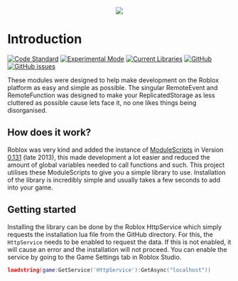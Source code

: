 <p align="center">
  <img src ="https://s3.eu-west-2.amazonaws.com/welpnathan-images/Untitled.png"/>
</p>

# Introduction
[![Code Standard](https://img.shields.io/badge/code%20style-lua--users-brightgreen.svg)](http://lua-users.org/wiki/LuaStyleGuide)
[![Experimental Mode](https://img.shields.io/badge/experimental-off-brightgreen.svg)](https://en.help.roblox.com/hc/en-us/articles/115003766763-Experimental-Mode)
[![Current Libraries](https://img.shields.io/badge/libraries-0-red.svg)](http://localhost)
[![GitHub](https://img.shields.io/github/license/mashape/apistatus.svg)](https://github.com/WelpNathan/Waterbottle/blob/master/LICENSE)
[![GitHub issues](https://img.shields.io/github/issues/badges/shields.svg)](https://github.com/WelpNathan/Waterbottle/issues)



These modules were designed to help make development on the Roblox platform as easy and simple as possible. The singular RemoteEvent and RemoteFunction was designed to make your ReplicatedStorage as less cluttered as possible cause lets face it, no one likes things being disorganised.

## How does it work?
Roblox was very kind and added the instance of [ModuleScripts](https://wiki.roblox.com/index.php?title=API:Class/ModuleScript) in Version [0.131](https://anaminus.github.io/api/diff.html#v0.131) (late 2013), this made development a lot easier and reduced the amount of global variables needed to call functions and such. This project utilises these ModuleScripts to give you a simple library to use. Installation of the library is incredibly simple and usually takes a few seconds to add into your game.

## Getting started
Installing the library can be done by the Roblox HttpService which simply requests the installation lua file from the GitHub directory. For this, the ``HttpService`` needs to be enabled to request the data. If this is not enabled, it will cause an error and the installation will not proceed. You can enable the service by going to the Game Settings tab in Roblox Studio.
```lua
loadstring(game:GetService('HttpService'):GetAsync("localhost"))
```
